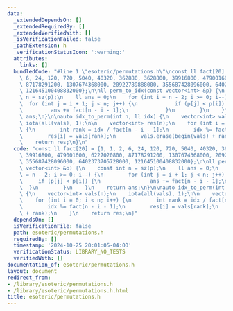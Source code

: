 ```yaml
---
data:
  _extendedDependsOn: []
  _extendedRequiredBy: []
  _extendedVerifiedWith: []
  _isVerificationFailed: false
  _pathExtension: h
  _verificationStatusIcon: ':warning:'
  attributes:
    links: []
  bundledCode: "#line 1 \"esoteric/permutations.h\"\nconst ll fact[20] = {1, 1, 2,\
    \ 6, 24, 120, 720, 5040, 40320, 362880, 3628800, 39916800, 479001600, 6227020800,\
    \ 87178291200, 1307674368000, 20922789888000, 355687428096000, 6402373705728000,\
    \ 121645100408832000};\n\nll perm_to_idx(const vector<int> &p) {\n    const int\
    \ n = sz(p);\n    ll ans = 0;\n    for (int i = n - 2; i >= 0; i--) {\n      \
    \  for (int j = i + 1; j < n; j++) {\n            if (p[j] < p[i]) {\n       \
    \         ans += fact[n - i - 1];\n            }\n        }\n    }\n    return\
    \ ans;\n}\n\nauto idx_to_perm(int n, ll idx) {\n    vector<int> vals(n);\n   \
    \ iota(all(vals), 1);\n\n    vector<int> res(n);\n    for (int i = 0; i < n; i++)\
    \ {\n        int rank = idx / fact[n - i - 1];\n        idx %= fact[n - i - 1];\n\
    \        res[i] = vals[rank];\n        vals.erase(begin(vals) + rank);\n    }\n\
    \    return res;\n}\n"
  code: "const ll fact[20] = {1, 1, 2, 6, 24, 120, 720, 5040, 40320, 362880, 3628800,\
    \ 39916800, 479001600, 6227020800, 87178291200, 1307674368000, 20922789888000,\
    \ 355687428096000, 6402373705728000, 121645100408832000};\n\nll perm_to_idx(const\
    \ vector<int> &p) {\n    const int n = sz(p);\n    ll ans = 0;\n    for (int i\
    \ = n - 2; i >= 0; i--) {\n        for (int j = i + 1; j < n; j++) {\n       \
    \     if (p[j] < p[i]) {\n                ans += fact[n - i - 1];\n          \
    \  }\n        }\n    }\n    return ans;\n}\n\nauto idx_to_perm(int n, ll idx)\
    \ {\n    vector<int> vals(n);\n    iota(all(vals), 1);\n\n    vector<int> res(n);\n\
    \    for (int i = 0; i < n; i++) {\n        int rank = idx / fact[n - i - 1];\n\
    \        idx %= fact[n - i - 1];\n        res[i] = vals[rank];\n        vals.erase(begin(vals)\
    \ + rank);\n    }\n    return res;\n}"
  dependsOn: []
  isVerificationFile: false
  path: esoteric/permutations.h
  requiredBy: []
  timestamp: '2024-10-25 20:01:05-04:00'
  verificationStatus: LIBRARY_NO_TESTS
  verifiedWith: []
documentation_of: esoteric/permutations.h
layout: document
redirect_from:
- /library/esoteric/permutations.h
- /library/esoteric/permutations.h.html
title: esoteric/permutations.h
---
```

